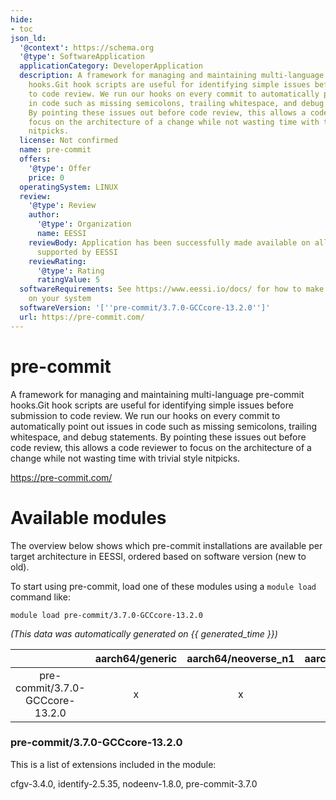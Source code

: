 ```yaml
---
hide:
- toc
json_ld:
  '@context': https://schema.org
  '@type': SoftwareApplication
  applicationCategory: DeveloperApplication
  description: A framework for managing and maintaining multi-language pre-commit
    hooks.Git hook scripts are useful for identifying simple issues before submission
    to code review. We run our hooks on every commit to automatically point out issues
    in code such as missing semicolons, trailing whitespace, and debug statements.
    By pointing these issues out before code review, this allows a code reviewer to
    focus on the architecture of a change while not wasting time with trivial style
    nitpicks.
  license: Not confirmed
  name: pre-commit
  offers:
    '@type': Offer
    price: 0
  operatingSystem: LINUX
  review:
    '@type': Review
    author:
      '@type': Organization
      name: EESSI
    reviewBody: Application has been successfully made available on all architectures
      supported by EESSI
    reviewRating:
      '@type': Rating
      ratingValue: 5
  softwareRequirements: See https://www.eessi.io/docs/ for how to make EESSI available
    on your system
  softwareVersion: '[''pre-commit/3.7.0-GCCcore-13.2.0'']'
  url: https://pre-commit.com/
---
```


pre-commit
==========


A framework for managing and maintaining multi-language pre-commit hooks.Git hook scripts are useful for identifying simple issues before submission to code review. We run our hooks on every commit to automatically point out issues in code such as missing semicolons, trailing whitespace, and debug statements. By pointing these issues out before code review, this allows a code reviewer to focus on the architecture of a change while not wasting time with trivial style nitpicks.

https://pre-commit.com/
# Available modules


The overview below shows which pre-commit installations are available per target architecture in EESSI, ordered based on software version (new to old).

To start using pre-commit, load one of these modules using a `module load` command like:

```shell
module load pre-commit/3.7.0-GCCcore-13.2.0
```

*(This data was automatically generated on {{ generated_time }})*  

| |aarch64/generic|aarch64/neoverse_n1|aarch64/neoverse_v1|x86_64/generic|x86_64/amd/zen2|x86_64/amd/zen3|x86_64/amd/zen4|x86_64/intel/haswell|x86_64/intel/sapphirerapids|x86_64/intel/skylake_avx512|
| :---: | :---: | :---: | :---: | :---: | :---: | :---: | :---: | :---: | :---: | :---: |
|pre-commit/3.7.0-GCCcore-13.2.0|x|x|x|x|x|x|x|x|x|x|


### pre-commit/3.7.0-GCCcore-13.2.0

This is a list of extensions included in the module:

cfgv-3.4.0, identify-2.5.35, nodeenv-1.8.0, pre-commit-3.7.0